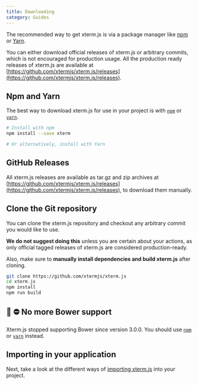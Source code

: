 ```yaml
---
title: Downloading
category: Guides
---
```


The recommended way to get xterm.js is via a package manager like [npm](https://npmjs.org/package/xterm) or [Yarn](https://yarnpkg.com/en/).

You can either download official releases of xterm.js or arbitrary commits, which is not encouraged for production usage. All the production ready releases of xterm.js are available at [https://github.com/xtermjs/xterm.js/releases](https://github.com/xtermjs/xterm.js/releases).

## Npm and Yarn

The best way to download xterm.js for use in your project is with [`npm`](http://npmjs.org/) or [`yarn`](https://yarnpkg.com/en/).

```bash
# Install with npm
npm install --save xterm

# Or alternatively, install with Yarn
```

## GitHub Releases

All xterm.js releases are available as tar.gz and zip archives at [https://github.com/xtermjs/xterm.js/releases](https://github.com/xtermjs/xterm.js/releases), to download them manually.

## Clone the Git repository
You can clone the xterm.js repository and checkout any arbitrary commit you would like to use.

**We do not suggest doing this** unless you are certain about your actions, as only official tagged releases of xterm.js are considered production-ready.

Also, make sure to **manually install dependencies and build xterm.js** after cloning.

```bash
git clone https://github.com/xtermjs/xterm.js
cd xterm.js
npm install
npm run build
```

## 📣 ⛔️ No more Bower support

Xterm.js stopped supporting Bower since version 3.0.0. You should use [`npm`](http://npmjs.org/) or [`yarn`](https://yarnpkg.com/en/) instead.

## Importing in your application

Next, take a look at the different ways of [importing xterm.js](/docs/guides/import) into your project.